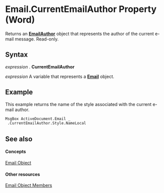 
# Email.CurrentEmailAuthor Property (Word)

Returns an  **[EmailAuthor](2749e018-42e9-7a1a-f18b-8605b38ff0ae.md)** object that represents the author of the current e-mail message. Read-only.


## Syntax

 _expression_ . **CurrentEmailAuthor**

 _expression_ A variable that represents a **[Email](ee23a74e-556b-04d8-f0b9-fb95f7aa8cfc.md)** object.


## Example

This example returns the name of the style associated with the current e-mail author.


```vb
MsgBox ActiveDocument.Email _ 
 .CurrentEmailAuthor.Style.NameLocal
```


## See also


#### Concepts


[Email Object](ee23a74e-556b-04d8-f0b9-fb95f7aa8cfc.md)
#### Other resources


[Email Object Members](e8b62a7d-2b4e-ea23-5a2b-636d48f8693f.md)
